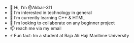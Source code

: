 - 👋 Hi, I’m @Akbar-311
- 👀 I’m interested in technology in general
- 🌱 I’m currently learning C++ & HTML
- 💞️ I’m looking to collaborate on any beginner project
- 📫 reach me via my email
- ⚡ Fun fact: Im a student at Raja Ali Haji Maritime University

<!---
Akbar-311/Akbar-311 is a ✨ special ✨ repository because its `README.md` (this file) appears on your GitHub profile.
You can click the Preview link to take a look at your changes.
--->
